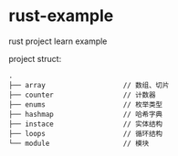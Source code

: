 # rust-example
rust project learn example


project struct:

```
.
├── array                   // 数组、切片
├── counter                 // 计数器
├── enums                   // 枚举类型
├── hashmap                 // 哈希字典
├── instace                 // 实体结构
├── loops                   // 循环结构
└── module                  // 模块
```

